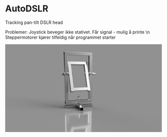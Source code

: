 # AutoDSLR
Tracking pan-tilt DSLR head

Problemer:
Joystick beveger ikke stativet. Får signal - mulig å printe \n
Steppermotorer kjører tilfeldig når programmet starter

![The head](https://github.com/AutomaticBirdPhotography/AutoDSLR/blob/main/Motorisert_kamerahode_2021-Jan-22_10-43-36PM-000_CustomizedView906122989%20(2).png?raw=true)
